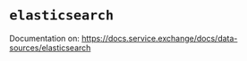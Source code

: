 # `elasticsearch`

Documentation on: <https://docs.service.exchange/docs/data-sources/elasticsearch>
